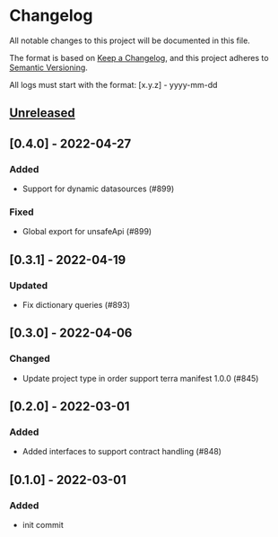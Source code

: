 # Changelog
All notable changes to this project will be documented in this file.

The format is based on [Keep a Changelog](https://keepachangelog.com/en/1.0.0/),
and this project adheres to [Semantic Versioning](https://semver.org/spec/v2.0.0.html).

All logs must start with the format: [x.y.z] - yyyy-mm-dd

## [Unreleased]

## [0.4.0] - 2022-04-27
### Added
- Support for dynamic datasources (#899)
### Fixed
- Global export for unsafeApi (#899)

## [0.3.1] - 2022-04-19
### Updated
- Fix dictionary queries (#893)

## [0.3.0] - 2022-04-06
### Changed
- Update project type in order support terra manifest 1.0.0 (#845)

## [0.2.0] - 2022-03-01
### Added
- Added interfaces to support contract handling (#848)

## [0.1.0] - 2022-03-01
### Added
- init commit

[Unreleased]: https://github.com/subquery/subql/compare/types/0.1.0...HEAD
